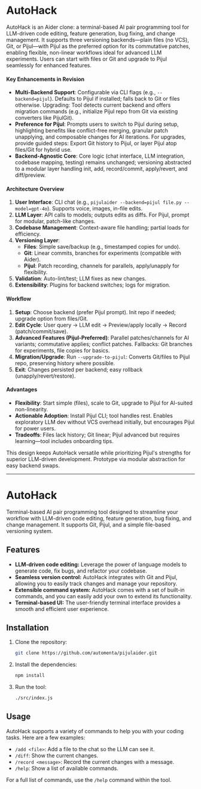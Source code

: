 # AutoHack

AutoHack is an Aider clone: a terminal-based AI pair programming tool for LLM-driven code editing, feature generation,
bug fixing, and change management. It supports three versioning backends—plain files (no VCS), Git, or Pijul—with Pijul
as the preferred option for its commutative patches, enabling flexible, non-linear workflows ideal for advanced LLM
experiments. Users can start with files or Git and upgrade to Pijul seamlessly for enhanced features.

#### Key Enhancements in Revision

- **Multi-Backend Support**: Configurable via CLI flags (e.g., `--backend=pijul`). Defaults to Pijul if installed; falls
  back to Git or files otherwise. Upgrading: Tool detects current backend and offers migration commands (e.g.,
  initialize Pijul repo from Git via existing converters like PijulGit).
- **Preference for Pijul**: Prompts users to switch to Pijul during setup, highlighting benefits like conflict-free
  merging, granular patch unapplying, and composable changes for AI iterations. For upgrades, provide guided steps:
  Export Git history to Pijul, or layer Pijul atop files/Git for hybrid use.
- **Backend-Agnostic Core**: Core logic (chat interface, LLM integration, codebase mapping, testing) remains unchanged;
  versioning abstracted to a modular layer handling init, add, record/commit, apply/revert, and diff/preview.

#### Architecture Overview

1. **User Interface**: CLI chat (e.g., `pijulaider --backend=pijul file.py --model=gpt-4o`). Supports voice, images,
   in-file edits.
2. **LLM Layer**: API calls to models; outputs edits as diffs. For Pijul, prompt for modular, patch-like changes.
3. **Codebase Management**: Context-aware file handling; partial loads for efficiency.
4. **Versioning Layer**:
    - **Files**: Simple save/backup (e.g., timestamped copies for undo).
    - **Git**: Linear commits, branches for experiments (compatible with Aider).
    - **Pijul**: Patch recording, channels for parallels, apply/unapply for flexibility.
5. **Validation**: Auto-lint/test; LLM fixes as new changes.
6. **Extensibility**: Plugins for backend switches; logs for migration.

#### Workflow

1. **Setup**: Choose backend (prefer Pijul prompt). Init repo if needed; upgrade option from files/Git.
2. **Edit Cycle**: User query → LLM edit → Preview/apply locally → Record (patch/commit/save).
3. **Advanced Features (Pijul-Preferred)**: Parallel patches/channels for AI variants; commutative applies; conflict
   patches. Fallbacks: Git branches for experiments, file copies for basics.
4. **Migration/Upgrade**: Run `--upgrade-to-pijul`: Converts Git/files to Pijul repo, preserving history where possible.
5. **Exit**: Changes persisted per backend; easy rollback (unapply/revert/restore).

#### Advantages

- **Flexibility**: Start simple (files), scale to Git, upgrade to Pijul for AI-suited non-linearity.
- **Actionable Adoption**: Install Pijul CLI; tool handles rest. Enables exploratory LLM dev without VCS overhead
  initially, but encourages Pijul for power users.
- **Tradeoffs**: Files lack history; Git linear; Pijul advanced but requires learning—tool includes onboarding tips.

This design keeps AutoHack versatile while prioritizing Pijul's strengths for superior LLM-driven development. Prototype
via modular abstraction for easy backend swaps.


----

# AutoHack

Terminal-based AI pair programming tool designed to streamline your workflow with LLM-driven code editing, feature
generation, bug fixing, and change management. It supports Git, Pijul, and a simple file-based versioning system.

## Features

- **LLM-driven code editing:**  Leverage the power of language models to generate code, fix bugs, and refactor your
  codebase.
- **Seamless version control:**  AutoHack integrates with Git and Pijul, allowing you to easily track changes and manage
  your repository.
- **Extensible command system:**  AutoHack comes with a set of built-in commands, and you can easily add your own to
  extend its functionality.
- **Terminal-based UI:** The user-friendly terminal interface provides a smooth and efficient user experience.

## Installation

1. Clone the repository:
   ```bash
   git clone https://github.com/automenta/pijulaider.git
   ```
2. Install the dependencies:
   ```bash
   npm install
   ```
3. Run the tool:
   ```bash
   ./src/index.js
   ```

## Usage

AutoHack supports a variety of commands to help you with your coding tasks. Here are a few examples:

- `/add <file>`: Add a file to the chat so the LLM can see it.
- `/diff`: Show the current changes.
- `/record <message>`: Record the current changes with a message.
- `/help`: Show a list of available commands.

For a full list of commands, use the `/help` command within the tool.
